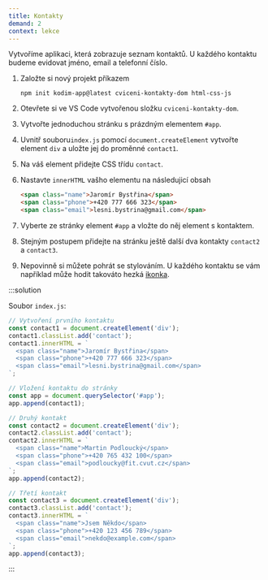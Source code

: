 ```yaml
---
title: Kontakty
demand: 2
context: lekce
---
```


Vytvoříme aplikaci, která zobrazuje seznam kontaktů. U každého kontaktu budeme evidovat jméno, email a telefonní číslo.

1. Založte si nový projekt příkazem

   ```shell
   npm init kodim-app@latest cviceni-kontakty-dom html-css-js
   ```

1. Otevřete si ve VS Code vytvořenou složku `cviceni-kontakty-dom`.
1. Vytvořte jednoduchou stránku s prázdným elementem `#app`.
1. Uvnitř souboru`index.js` pomocí `document.createElement` vytvořte element `div` a uložte jej do proměnné `contact1`.
1. Na váš element přidejte CSS třídu `contact`.
1. Nastavte `innerHTML` vašho elementu na následujicí obsah
   ```html
   <span class="name">Jaromír Bystřina</span>
   <span class="phone">+420 777 666 323</span>
   <span class="email">lesni.bystrina@gmail.com</span>
   ```
1. Vyberte ze stránky element `#app` a vložte do něj element s kontaktem.
1. Stejným postupem přidejte na stránku ještě další dva kontakty `contact2` a `contact3`.
1. Nepovinně si můžete pohrát se stylováním. U každého kontaktu se vám například může hodit takováto hezká [ikonka](assets/contact.png).

:::solution

Soubor `index.js`:

```js
// Vytvoření prvního kontaktu
const contact1 = document.createElement('div');
contact1.classList.add('contact');
contact1.innerHTML = `
  <span class="name">Jaromír Bystřina</span>
  <span class="phone">+420 777 666 323</span>
  <span class="email">lesni.bystrina@gmail.com</span>
`;

// Vložení kontaktu do stránky
const app = document.querySelector('#app');
app.append(contact1);

// Druhý kontakt
const contact2 = document.createElement('div');
contact2.classList.add('contact');
contact2.innerHTML = `
  <span class="name">Martin Podloucký</span>
  <span class="phone">+420 765 432 100</span>
  <span class="email">podloucky@fit.cvut.cz</span>
`;
app.append(contact2);

// Třetí kontakt
const contact3 = document.createElement('div');
contact3.classList.add('contact');
contact3.innerHTML = `
  <span class="name">Jsem Někdo</span>
  <span class="phone">+420 123 456 789</span>
  <span class="email">nekdo@example.com</span>
`;
app.append(contact3);
```

:::
